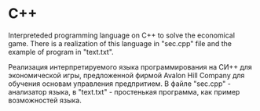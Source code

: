 # C++
Interpreteded programming language on C++ to solve the economical game.
There is a realization of this language in "sec.cpp" file and the example of program in "text.txt".

Реализация интерпретируемого языка программирования на СИ++ для экономической игры, предложенной фирмой Avalon Hill Company для обучения основам управления предпритием. В файле "sec.cpp" - анализатор языка, в "text.txt" - простенькая программа, как пример возможностей языка.

